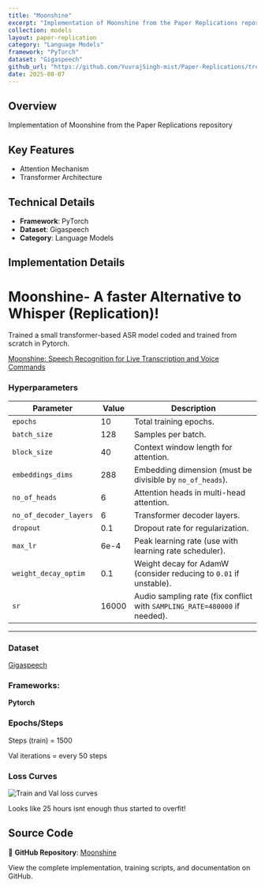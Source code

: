 ```yaml
---
title: "Moonshine"
excerpt: "Implementation of Moonshine from the Paper Replications repository"
collection: models
layout: paper-replication
category: "Language Models"
framework: "PyTorch"
dataset: "Gigaspeech"
github_url: "https://github.com/YuvrajSingh-mist/Paper-Replications/tree/master/Moonshine"
date: 2025-08-07
---
```


## Overview
Implementation of Moonshine from the Paper Replications repository

## Key Features
- Attention Mechanism
- Transformer Architecture

## Technical Details
- **Framework**: PyTorch
- **Dataset**: Gigaspeech
- **Category**: Language Models

## Implementation Details

# Moonshine- A faster Alternative to Whisper (Replication)!

Trained a small transformer-based ASR model coded and trained from scratch in Pytorch.

[Moonshine: Speech Recognition for Live Transcription and Voice Commands](https://arxiv.org/pdf/2410.15608)

### Hyperparameters
| Parameter                | Value      | Description                                                                 |
|--------------------------|------------|-----------------------------------------------------------------------------|
| `epochs`                 | 10         | Total training epochs.                                                      |
| `batch_size`             | 128        | Samples per batch.                                                          |
| `block_size`             | 40         | Context window length for attention.                                        |
| `embeddings_dims`        | 288        | Embedding dimension (must be divisible by `no_of_heads`).                   |
| `no_of_heads`            | 6          | Attention heads in multi-head attention.                                    |
| `no_of_decoder_layers`   | 6          | Transformer decoder layers.                                                 |
| `dropout`                | 0.1        | Dropout rate for regularization.                                            |
| `max_lr`                 | 6e-4       | Peak learning rate (use with learning rate scheduler).                      |
| `weight_decay_optim`     | 0.1        | Weight decay for AdamW (consider reducing to `0.01` if unstable).           |
| `sr`                     | 16000      | Audio sampling rate (fix conflict with `SAMPLING_RATE=480000` if needed).   |

---

### Dataset

[Gigaspeech](https://huggingface.co/datasets/speechcolab/gigaspeech) 

### Frameworks:
**Pytorch**

### Epochs/Steps
Steps (train) = 1500

Val iterations = every 50 steps

### Loss Curves

![Train and Val loss curves](images/loss_curves.jpg)

Looks like 25 hours isnt enough thus started to overfit!

## Source Code
📁 **GitHub Repository**: [Moonshine](https://github.com/YuvrajSingh-mist/Paper-Replications/tree/master/Moonshine)

View the complete implementation, training scripts, and documentation on GitHub.
